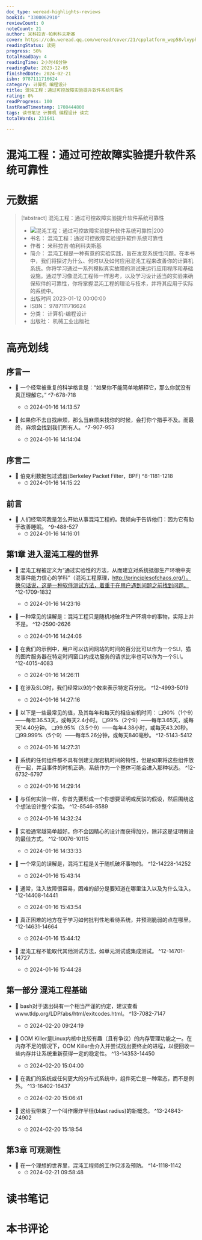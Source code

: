 ```yaml
---
doc_type: weread-highlights-reviews
bookId: "3300062910"
reviewCount: 0
noteCount: 21
author: 米科拉吉·帕利科夫斯基
cover: https://cdn.weread.qq.com/weread/cover/21/cpplatform_wep58vlxyph6i1xcoxwif4/t7_cpplatform_wep58vlxyph6i1xcoxwif41688090284.jpg
readingStatus: 读完
progress: 50%
totalReadDay: 4
readingTime: 2小时46分钟
readingDate: 2023-12-05
finishedDate: 2024-02-21
isbn: 9787111716624
category: 计算机 编程设计
title: 混沌工程：通过可控故障实验提升软件系统可靠性
rating: 0%
readProgress: 100
lastReadTimestamp: 1708444800
tags: 读书笔记 计算机 编程设计 读完
totalWords: 231641

---
```


# 混沌工程：通过可控故障实验提升软件系统可靠性

# 元数据
> [!abstract] 混沌工程：通过可控故障实验提升软件系统可靠性
> - ![ 混沌工程：通过可控故障实验提升软件系统可靠性|200](https://cdn.weread.qq.com/weread/cover/21/cpplatform_wep58vlxyph6i1xcoxwif4/t7_cpplatform_wep58vlxyph6i1xcoxwif41688090284.jpg)
> - 书名： 混沌工程：通过可控故障实验提升软件系统可靠性
> - 作者： 米科拉吉·帕利科夫斯基
> - 简介： 混沌工程是一种有意的实验实践，旨在发现系统性问题。在本书中，我们将探讨为什么、何时以及如何应用混沌工程来改善你的计算机系统。你将学习通过一系列模拟真实故障的测试来运行应用程序和基础设施。通过学习像混沌工程师一样思考，以及学习设计适当的实验来确保软件的可靠性，你将掌握混沌工程的理论与技术，并将其应用于实际的系统中。
> - 出版时间 2023-01-12 00:00:00
> - ISBN： 9787111716624
> - 分类： 计算机-编程设计
> - 出版社： 机械工业出版社

# 高亮划线

## 序言一


- 📌 一个经常被重复的科学格言是：“如果你不能简单地解释它，那么你就没有真正理解它。” ^7-678-718
    - ⏱ 2024-01-16 14:13:57 

- 📌 如果你不去自找麻烦，那么当麻烦来找你的时候，会打你个措手不及。而最终，麻烦会找到我们所有人。 ^7-907-953
    - ⏱ 2024-01-16 14:14:04 
## 序言二


- 📌 伯克利数据包过滤器(Berkeley Packet Filter，BPF) ^8-1181-1218
    - ⏱ 2024-01-16 14:15:22 
## 前言


- 📌 人们经常问我是怎么开始从事混沌工程的。我倾向于告诉他们：因为它有助于改善睡眠。 ^9-488-527
    - ⏱ 2024-01-16 14:16:01 
## 第1章 进入混沌工程的世界


- 📌 混沌工程被定义为“通过实验性的方法，从而建立对系统抵御生产环境中突发事件能力信心的学科”（混沌工程原理，http://principlesofchaos.org/）。换句话说，这是一种软件测试方法，着重于在用户遇到问题之前找到问题。 ^12-1709-1832
    - ⏱ 2024-01-16 14:23:16 

- 📌 一种常见的误解是：混沌工程只是随机地破坏生产环境中的事物，实际上并不是。 ^12-2590-2626
    - ⏱ 2024-01-16 14:24:06 

- 📌 在我们的示例中，用户可以访问网站的时间的百分比可以作为一个SLI，猫的图片服务器在特定时间窗口内成功服务的请求比率也可以作为一个SLI。 ^12-4015-4083
    - ⏱ 2024-01-16 14:26:11 

- 📌 在涉及SLO时，我们经常以9的个数来表示特定百分比。 ^12-4993-5019
    - ⏱ 2024-01-16 14:27:16 

- 📌 以下是一些最常见的值，及其每年和每天的相应宕机时间：
   ❑90%（1个9）——每年36.53天，或每天2.4小时。
   ❑99%（2个9）——每年3.65天，或每天14.40分钟。
   ❑99.95%（3.5个9）——每年4.38小时，或每天43.20秒。
   ❑99.999%（5个9）——每年5.26分钟，或每天840毫秒。 ^12-5143-5412
    - ⏱ 2024-01-16 14:27:31 

- 📌 系统的任何组件都不具有创建无限宕机时间的特性，但是如果将这些组件放在一起，并且事件的时机正确，系统作为一个整体可能会进入那种状态。 ^12-6732-6797
    - ⏱ 2024-01-16 14:29:14 

- 📌 与任何实验一样，你首先要形成一个你想要证明或反驳的假设，然后围绕这个想法设计整个实验。 ^12-8546-8589
    - ⏱ 2024-01-16 14:32:24 

- 📌 实验通常越简单越好。你不会因精心的设计而获得加分，除非这是证明假设的最佳方式。 ^12-10076-10115
    - ⏱ 2024-01-16 14:33:33 

- 📌 一个常见的误解是，混沌工程是关于随机破坏事物的。 ^12-14228-14252
    - ⏱ 2024-01-16 15:43:14 

- 📌 通常，注入故障很容易，困难的部分是要知道在哪里注入以及为什么注入。 ^12-14408-14441
    - ⏱ 2024-01-16 15:43:54 

- 📌 真正困难的地方在于学习如何批判性地看待系统，并预测脆弱的点在哪里。 ^12-14631-14664
    - ⏱ 2024-01-16 15:44:12 

- 📌 混沌工程不能取代其他测试方法，如单元测试或集成测试。 ^12-14701-14727
    - ⏱ 2024-01-16 15:44:28 
## 第一部分 混沌工程基础


- 📌 bash对于退出码有一个相当严谨的约定，建议查看www.tldp.org/LDP/abs/html/exitcodes.html。 ^13-7082-7147
    - ⏱ 2024-02-20 09:24:19 

- 📌 OOM Killer是Linux内核中比较有趣（且有争议）的内存管理功能之一。在内存不足的情况下，OOM Killer会介入并尝试找出要终止的进程，以便回收一些内存并让系统重新获得一定的稳定性。 ^13-14353-14450
    - ⏱ 2024-02-20 15:04:00 

- 📌 在我们的系统或任何更大的分布式系统中，组件死亡是一种常态，而不是例外。 ^13-16402-16437
    - ⏱ 2024-02-20 15:06:41 

- 📌 这给我带来了一个叫作爆炸半径(blast radius)的新概念。 ^13-24843-24902
    - ⏱ 2024-02-20 15:18:54 
## 第3章 可观测性


- 📌 在一个理想的世界里，混沌工程师的工作只涉及预防。 ^14-1118-1142
    - ⏱ 2024-02-21 09:58:48 
# 读书笔记

# 本书评论
